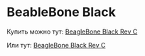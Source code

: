 BeableBone Black
================

Купить можно тут: [BeagleBone Black Rev C](https://www.chipdip.ru/product/beaglebone-black-rev-c)

Или тут: [BeagleBone Black Rev C](https://aliexpress.ru/item/1005005137951345.html?sku_id=12000031814170903&spm=a2g2w.productlist.search_results.6.eda04aa6EXAzzJ)
